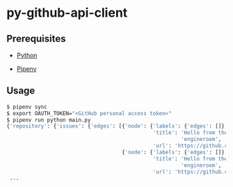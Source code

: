 # py-github-api-client

## Prerequisites

- [Python](https://www.python.org/)

- [Pipenv](https://pipenv.pypa.io/en/latest/)

## Usage

```sh
$ pipenv sync
$ export OAUTH_TOKEN="<GitHub personal access token>"
$ pipenv run python main.py
{'repository': {'issues': {'edges': [{'node': {'labels': {'edges': []},
                                               'title': 'Hello from the '
                                                        'engineroom',
                                               'url': 'https://github.com/octocat/Hello-World/issues/524'}},
                                     {'node': {'labels': {'edges': []},
                                               'title': 'Hello from the '
                                                        'engineroom',
                                               'url': 'https://github.com/octocat/Hello-World/issues/525'}},
 ...
```
